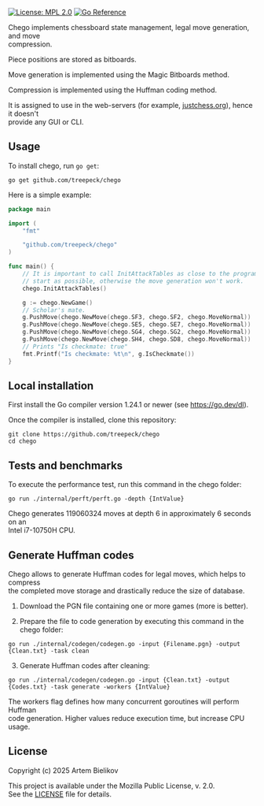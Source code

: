 [![License: MPL 2.0](https://img.shields.io/badge/License-MPL%202.0-brightgreen.svg)](https://opensource.org/licenses/MPL-2.0)
[![Go Reference](https://pkg.go.dev/badge/github.com/treepeck/chego.svg)](https://pkg.go.dev/github.com/treepeck/chego)

Chego implements chessboard state management, legal move generation, and move<br/>
compression.

Piece positions are stored as bitboards.

Move generation is implemented using the Magic Bitboards method.

Compression is implemented using the Huffman coding method.

It is assigned to use in the web-servers (for example, [justchess.org](https://justchess.org/)), hence it doesn't<br/> provide any GUI or CLI.

## Usage

To install chego, run `go get`:

```
go get github.com/treepeck/chego
```

Here is a simple example: 

```go
package main

import (
	"fmt"

	"github.com/treepeck/chego"
)

func main() {
	// It is important to call InitAttackTables as close to the program
	// start as possible, otherwise the move generation won't work.
	chego.InitAttackTables()

	g := chego.NewGame()
	// Scholar's mate.
	g.PushMove(chego.NewMove(chego.SF3, chego.SF2, chego.MoveNormal))
	g.PushMove(chego.NewMove(chego.SE5, chego.SE7, chego.MoveNormal))
	g.PushMove(chego.NewMove(chego.SG4, chego.SG2, chego.MoveNormal))
	g.PushMove(chego.NewMove(chego.SH4, chego.SD8, chego.MoveNormal))
 	// Prints "Is checkmate: true"
	fmt.Printf("Is checkmate: %t\n", g.IsCheckmate())
}
```

## Local installation

First install the Go compiler version 1.24.1 or newer (see https://go.dev/dl).

Once the compiler is installed, clone this repository:

```
git clone https://github.com/treepeck/chego
cd chego
```

## Tests and benchmarks

To execute the performance test, run this command in the chego folder:

```
go run ./internal/perft/perft.go -depth {IntValue}
```

Chego generates 119060324 moves at depth 6 in approximately 6 seconds on an<br/>
Intel i7-10750H CPU.

## Generate Huffman codes

Chego allows to generate Huffman codes for legal moves, which helps to compress<br/>
the completed move storage and drastically reduce the size of database.

1. Download the PGN file containing one or more games (more is better).

2. Prepare the file to code generation by executing this command in the chego folder:

```
go run ./internal/codegen/codegen.go -input {Filename.pgn} -output {Clean.txt} -task clean
```

3. Generate Huffman codes after cleaning:

```
go run ./internal/codegen/codegen.go -input {Clean.txt} -output {Codes.txt} -task generate -workers {IntValue}
```

The workers flag defines how many concurrent goroutines will perform Huffman<br/>
code generation.  Higher values reduce execution time, but increase CPU usage.

## License

Copyright (c) 2025 Artem Bielikov

This project is available under the Mozilla Public License, v. 2.0.<br/>
See the [LICENSE](LICENSE) file for details.